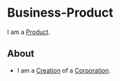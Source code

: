 # Business-Product

I am a [Product](600173.md).

## About

- I am a [Creation](600101.md) of a [Corporation](240000000.md).
